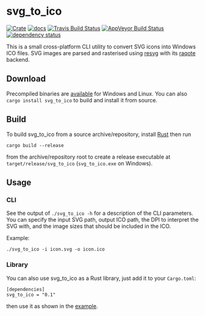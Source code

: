svg_to_ico
==========

[![Crate](https://img.shields.io/crates/v/svg_to_ico.svg)](https://crates.io/crates/svg_to_ico)
[![docs](https://docs.rs/svg_to_ico/badge.svg)](https://docs.rs/crate/svg_to_ico)
[![Travis Build Status](https://www.travis-ci.org/Ortham/svg_to_ico.svg?branch=master)](https://www.travis-ci.org/Ortham/svg_to_ico)
[![AppVeyor Build Status](https://ci.appveyor.com/api/projects/status/qgfqudc6qyu1liby/branch/master?svg=true)](https://ci.appveyor.com/project/Ortham/svg-to-ico/branch/master)
[![dependency status](https://deps.rs/repo/github/Ortham/svg_to_ico/status.svg)](https://deps.rs/repo/github/Ortham/svg_to_ico)

This is a small cross-platform CLI utility to convert SVG icons into Windows ICO
files. SVG images are parsed and rasterised using [resvg](https://github.com/RazrFalcon/resvg)
with its [raqote](https://github.com/jrmuizel/raqote) backend.

## Download

Precompiled binaries are [available](https://github.com/Ortham/svg_to_ico/releases/latest) for Windows and Linux. You can also `cargo install svg_to_ico` to build and install it from source.

## Build

To build svg_to_ico from a source archive/repository, install [Rust](https://www.rust-lang.org) then run

```
cargo build --release
```

from the archive/repository root to create a release executable at `target/release/svg_to_ico` (`svg_to_ico.exe` on Windows).

## Usage

### CLI

See the output of `./svg_to_ico -h` for a description of the CLI parameters. You can specify the
input SVG path, output ICO path, the DPI to interpret the SVG with, and the image sizes that should
be included in the ICO.

Example:

```
./svg_to_ico -i icon.svg -o icon.ico
```

### Library

You can also use svg_to_ico as a Rust library, just add it to your `Cargo.toml`:

```
[dependencies]
svg_to_ico = "0.1"
```

then use it as shown in the [example](examples/library.rs).
